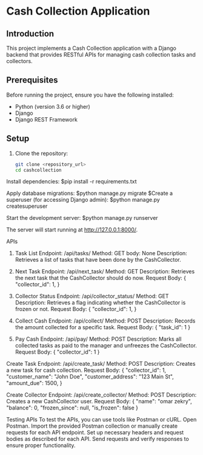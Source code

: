 # Cash Collection Application

## Introduction

This project implements a Cash Collection application with a Django backend that provides RESTful APIs for managing cash collection tasks and collectors.

## Prerequisites

Before running the project, ensure you have the following installed:
- Python (version 3.6 or higher)
- Django
- Django REST Framework

## Setup

1. Clone the repository:

   ```bash
   git clone <repository_url>
   cd cashcollection

   
Install dependencies:
$pip install -r requirements.txt

Apply database migrations:
$python manage.py migrate
$Create a superuser (for accessing Django admin):
$python manage.py createsuperuser


Start the development server:
$python manage.py runserver

The server will start running at http://127.0.0.1:8000/.

APIs

1) Task List
Endpoint: /api/tasks/
Method: GET
body: None
Description: Retrieves a list of tasks that have been done by the CashCollector.

2) Next Task
Endpoint: /api/next_task/
Method: GET
Description: Retrieves the next task that the CashCollector should do now.
Request Body:
{
    "collector_id": 1,
}


4) Collector Status
Endpoint: /api/collector_status/
Method: GET
Description: Retrieves a flag indicating whether the CashCollector is frozen or not.
Request Body:
{
    "collector_id": 1,
}


6) Collect Cash
Endpoint: /api/collect/
Method: POST
Description: Records the amount collected for a specific task.
Request Body:
{
    "task_id": 1
}

7) Pay Cash
Endpoint: /api/pay/
Method: POST
Description: Marks all collected tasks as paid to the manager and unfreezes the CashCollector.
Request Body:
{
    "collector_id": 1
}


Create Task
Endpoint: /api/create_task/
Method: POST
Description: Creates a new task for cash collection.
Request Body:
{
    "collector_id": 1,
    "customer_name": "John Doe",
    "customer_address": "123 Main St",
    "amount_due": 1500,
}


Create Collector
Endpoint: /api/create_collector/
Method: POST
Description: Creates a new CashCollector user.
Request Body:
{
    "name": "omar zekry",
    "balance": 0,
    "frozen_since": null,
    "is_frozen": false
}



Testing APIs
To test the APIs, you can use tools like Postman or cURL.
Open Postman.
Import the provided Postman collection or manually create requests for each API endpoint.
Set up necessary headers and request bodies as described for each API.
Send requests and verify responses to ensure proper functionality.
